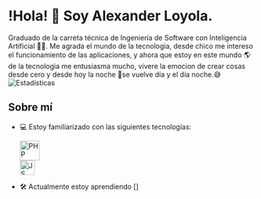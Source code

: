 # !Hola! 👋 Soy Alexander Loyola.
Graduado de la carreta técnica de Ingeniería de Software con Inteligencia Artificial 🧑‍💻.
Me agrada el mundo de la tecnologia, desde chico me intereso el funcionamiento de las
aplicaciones, y ahora que estoy en este mundo 🌎 de la tecnologia me entusiasma mucho, 
vivere la emocion de crear cosas desde cero y desde hoy la noche 🌃se vuelve día y el día noche.😅
        ![Estadísticas](https://github-readme-stats.vercel.app/api?username=Mialoyto&show_icons=true&theme=radical)


## Sobre mí
+ 💻 Estoy familiarizado con las siguientes tecnologías:
      <div align="start"> <img src="https://cdn.icon-icons.com/icons2/2107/PNG/512/file_type_php_icon_130266.png" alt="PHP" width="40"/></div>
      <div align="start"> <img src="https://cdn.icon-icons.com/icons2/2108/PNG/512/javascript_icon_130900.png" alt="JS" width="30"/></div>


+ 🛠️ Actualmente estoy aprendiendo []







<!---
Mialoyto/Mialoyto is a ✨ special ✨ repository because its `README.md` (this file) appears on your GitHub profile.
You can click the Preview link to take a look at your changes.
--->
